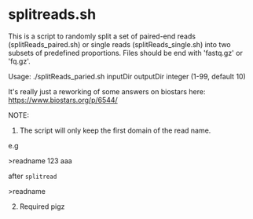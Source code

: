 # splitreads.sh

This is a script to randomly split a set of paired-end reads (splitReads_paired.sh) or single reads (splitReads_single.sh) into two subsets of predefined proportions. Files should be end with 'fastq.gz' or 'fq.gz'.

Usage: ./splitReads_paried.sh inputDir outputDir integer (1-99, default 10)

It's really just a reworking of some answers on biostars here: https://www.biostars.org/p/6544/

NOTE: 
1. The script will only keep the first domain of the read name.

e.g

\>readname 123 aaa

after `splitread`

   \>readname
    

2. Required pigz
